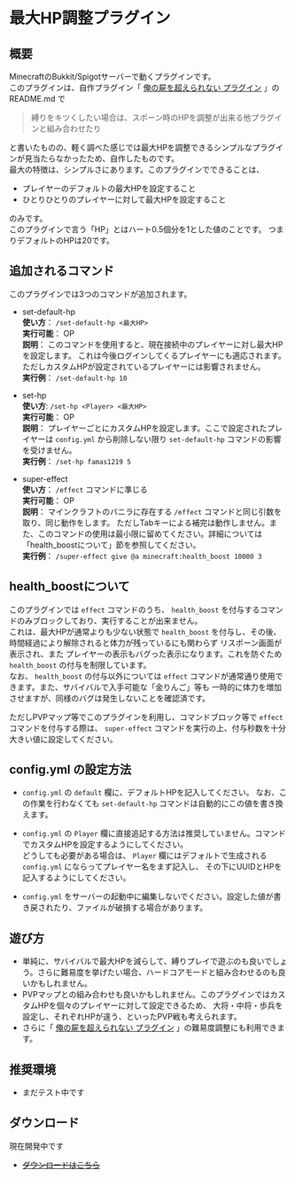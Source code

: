 # 最大HP調整プラグイン
## 概要
MinecraftのBukkit/Spigotサーバーで動くプラグインです。    
このプラグインは、自作プラグイン「 [俺の屍を超えられない プラグイン](https://github.com/kasumi-29/over_my_Dead_body) 」の
README.md で
  
> 縛りをキツくしたい場合は、スポーン時のHPを調整が出来る他プラグインと組み合わせたり  

と書いたものの、軽く調べた感じでは最大HPを調整できるシンプルなプラグインが見当たらなかったため、自作したものです。  
最大の特徴は、シンプルさにあります。このプラグインでできることは、
- プレイヤーのデフォルトの最大HPを設定すること
- ひとりひとりのプレイヤーに対して最大HPを設定すること

のみです。  
このプラグインで言う「HP」とはハート0.5個分を1とした値のことです。
つまりデフォルトのHPは20です。

## 追加されるコマンド
このプラグインでは3つのコマンドが追加されます。
- set-default-hp  
**使い方**： `/set-default-hp <最大HP>`  
**実行可能**： OP  
**説明**： このコマンドを使用すると、現在接続中のプレイヤーに対し最大HPを設定します。
これは今後ログインしてくるプレイヤーにも適応されます。ただしカスタムHPが設定されているプレイヤーには影響されません。  
**実行例**： `/set-default-hp 10`

- set-hp  
**使い方**: `/set-hp <Player> <最大HP>`  
**実行可能**： OP  
**説明**： プレイヤーごとにカスタムHPを設定します。ここで設定されたプレイヤーは `config.yml` から削除しない限り
`set-default-hp` コマンドの影響を受けません。  
**実行例**： `/set-hp famas1219 5`

- super-effect  
**使い方**： `/effect` コマンドに準じる  
**実行可能**： OP  
**説明**： マインクラフトのバニラに存在する `/effect` コマンドと同じ引数を取り、同じ動作をします。
ただしTabキーによる補完は動作しません。また、このコマンドの使用は最小限に留めてください。詳細については「health_boostについて」節を参照してください。  
**実行例**： `/super-effect give @a minecraft:health_boost 10000 3`

## health_boostについて
このプラグインでは `effect` コマンドのうち、 `health_boost` を付与するコマンドのみブロックしており、実行することが出来ません。  
これは、最大HPが通常よりも少ない状態で `health_boost` を付与し、その後、時間経過により解除されると体力が残っているにも関わらず
リスポーン画面が表示され、また プレイヤーの表示もバグった表示になります。これを防ぐため `health_boost` の付与を制限しています。  
なお、 `health_boost` の付与以外については `effect` コマンドが通常通り使用できます。また、サバイバルで入手可能な「金りんご」等も
一時的に体力を増加させますが、同様のバグは発生しないことを確認済です。  

ただしPVPマップ等でこのプラグインを利用し、コマンドブロック等で `effect` コマンドを付与する際は、 `super-effect` 
コマンドを実行の上、付与秒数を十分大きい値に設定してください。

## config.yml の設定方法
- `config.yml` の `default` 欄に、デフォルトHPを記入してください。
なお、この作業を行わなくても `set-default-hp` コマンドは自動的にこの値を書き換えます。

- `config.yml` の `Player` 欄に直接追記する方法は推奨していません。コマンドでカスタムHPを設定するようにしてください。  
どうしても必要がある場合は、 `Player` 欄にはデフォルトで生成される `config.yml` にならってプレイヤー名をまず記入し、
その下にUUIDとHPを記入するようにしてください。

- `config.yml` をサーバーの起動中に編集しないでください。設定した値が書き戻されたり、ファイルが破損する場合があります。

## 遊び方
- 単純に、サバイバルで最大HPを減らして、縛りプレイで遊ぶのも良いでしょう。さらに難易度を挙げたい場合、ハードコアモードと組み合わせるのも良いかもしれません。
- PVPマップとの組み合わせも良いかもしれません。このプラグインではカスタムHPを個々のプレイヤーに対して設定できるため、
大将・中将・歩兵を設定し、それぞれHPが違う、といったPVP戦も考えられます。
- さらに「 [俺の屍を超えられない プラグイン](https://github.com/kasumi-29/over_my_Dead_body) 」の難易度調整にも利用できます。

## 推奨環境
- まだテスト中です

## ダウンロード
現在開発中です
- [ ~~ダウンロードはこちら~~ ](https://github.com/kasumi-29/Max_HP_Project/releases/tag/v2.1.0)